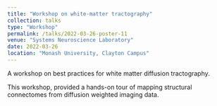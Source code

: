 ```yaml
---
title: "Workshop on white-matter tractography"
collection: talks
type: "Workshop"
permalink: /talks/2022-03-26-poster-11
venue: "Systems Neuroscience Laboratory"
date: 2022-03-26
location: "Monash University, Clayton Campus"
---
```


A workshop on best practices for white matter diffusion tractography.

This workshop, provided a hands-on tour of mapping structural connectomes from diffusion weighted imaging data.

